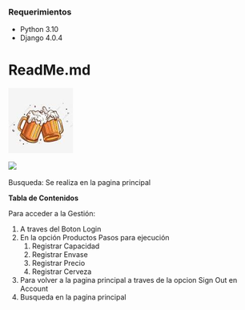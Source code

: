 ### Requerimientos

- Python 3.10
- Django 4.0.4

# ReadMe.md

![](Beers.png)

![](https://img.shields.io/bower/v/editor.md.svg)

Busqueda: Se realiza en la pagina principal



**Tabla de Contenidos**

Para acceder a la Gestión: 
  1. A traves del Boton Login 
  2. En la opción Productos
    Pasos para ejecución            
      1. Registrar Capacidad
      2. Registrar Envase
      3. Registrar Precio
      4. Registrar Cerveza
  3. Para volver a la pagina principal a traves de la opcion Sign Out en Account
  4. Busqueda en la pagina principal
